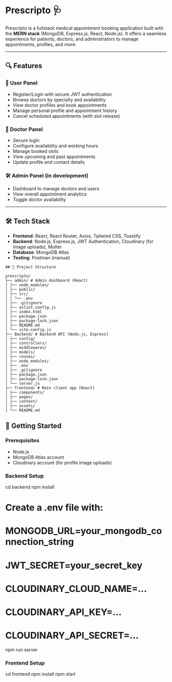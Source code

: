 # Prescripto 🩺

Prescripto is a fullstack medical appointment booking application built with the **MERN stack** (MongoDB, Express.js, React, Node.js). It offers a seamless experience for patients, doctors, and administrators to manage appointments, profiles, and more.

---

## 🔍 Features

### 👤 User Panel
- Register/Login with secure JWT authentication
- Browse doctors by specialty and availability
- View doctor profiles and book appointments
- Manage personal profile and appointment history
- Cancel scheduled appointments (with slot release)

### 🩻 Doctor Panel
- Secure login
- Configure availability and working hours
- Manage booked slots
- View upcoming and past appointments
- Update profile and contact details

### 🛠 Admin Panel (in development)
- Dashboard to manage doctors and users
- View overall appointment analytics
- Toggle doctor availability

---

## 🛠 Tech Stack

- **Frontend**: React, React Router, Axios, Tailwind CSS, Toastify
- **Backend**: Node.js, Express.js, JWT Authentication, Cloudinary (for image uploads), Multer
- **Database**: MongoDB Atlas
- **Testing**: Postman (manual)

```
## 📁 Project Structure

prescripto/
├── admin/ # Admin dashboard (React)
│ ├── node_modules/
│ ├── public/
│ ├── src/
│ │ └── .env
│ ├── .gitignore
│ ├── eslint.config.js
│ ├── index.html
│ ├── package.json
│ ├── package-lock.json
│ ├── README.md
│ └── vite.config.js
├── Backend/ # Backend API (Node.js, Express)
│ ├── config/
│ ├── controllers/
│ ├── middlewares/
│ ├── models/
│ ├── routes/
│ ├── node_modules/
│ ├── .env
│ ├── .gitignore
│ ├── package.json
│ ├── package-lock.json
│ └── server.js
├── frontend/ # Main client app (React)
│ ├── components/
│ ├── pages/
│ ├── context/
│ ├── assets/
│ └── README.md
``` 

## 🚀 Getting Started

### Prerequisites
- Node.js
- MongoDB Atlas account
- Cloudinary account (for profile image uploads)

### Backend Setup

cd backend
npm install

# Create a .env file with:
# MONGODB_URL=your_mongodb_connection_string
# JWT_SECRET=your_secret_key
# CLOUDINARY_CLOUD_NAME=...
# CLOUDINARY_API_KEY=...
# CLOUDINARY_API_SECRET=...

npm run server


### Frontend Setup
cd frontend
npm install
npm start